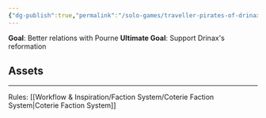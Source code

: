 ```yaml
---
{"dg-publish":true,"permalink":"/solo-games/traveller-pirates-of-drinax/play/factions/p-cs-faction/","noteIcon":""}
---
```


**Goal**: Better relations with Pourne
**Ultimate Goal**: Support Drinax's reformation
## Assets
<style> .container {font-family: sans-serif; text-align: center;} .button-wrapper button {z-index: 1;height: 40px; width: 100px; margin: 10px;padding: 5px;} .excalidraw .App-menu_top .buttonList { display: flex;} .excalidraw-wrapper { height: 800px; margin: 50px; position: relative;} :root[dir="ltr"] .excalidraw .layer-ui__wrapper .zen-mode-transition.App-menu_bottom--transition-left {transform: none;} </style><script src="https://cdn.jsdelivr.net/npm/react@17/umd/react.production.min.js"></script><script src="https://cdn.jsdelivr.net/npm/react-dom@17/umd/react-dom.production.min.js"></script><script type="text/javascript" src="https://cdn.jsdelivr.net/npm/@excalidraw/excalidraw@0/dist/excalidraw.production.min.js"></script><div id="Asset_Networksexcalidraw.md1"></div><script>(function(){const InitialData={"type":"excalidraw","version":2,"source":"https://github.com/zsviczian/obsidian-excalidraw-plugin/releases/tag/2.2.7","elements":[{"type":"image","version":82,"versionNonce":707487113,"index":"a0","isDeleted":false,"id":"kWcbb77ge99FZRhKZZsE-","fillStyle":"hachure","strokeWidth":1,"strokeStyle":"solid","roughness":1,"opacity":100,"angle":0,"x":545.1031518624642,"y":179.265625,"strokeColor":"transparent","backgroundColor":"transparent","width":808.7936962750717,"height":1108.3861256544503,"seed":341887312,"groupIds":[],"frameId":null,"roundness":null,"boundElements":[],"updated":1719978078469,"link":null,"locked":true,"status":"pending","fileId":"9372e10993c552813012cceea9cdf15b57ea9210","scale":[1,1]}],"appState":{"theme":"light","viewBackgroundColor":"#ffffff","currentItemStrokeColor":"#1e1e1e","currentItemBackgroundColor":"transparent","currentItemFillStyle":"hachure","currentItemStrokeWidth":1,"currentItemStrokeStyle":"solid","currentItemRoughness":1,"currentItemOpacity":100,"currentItemFontFamily":1,"currentItemFontSize":20,"currentItemTextAlign":"left","currentItemStartArrowhead":null,"currentItemEndArrowhead":"arrow","scrollX":-463.75426136363643,"scrollY":-133.56522191813428,"zoom":{"value":1.1},"currentItemRoundness":"round","gridSize":null,"gridColor":{"Bold":"#C9C9C9FF","Regular":"#EDEDEDFF"},"currentStrokeOptions":null,"previousGridSize":null,"frameRendering":{"enabled":true,"clip":true,"name":true,"outline":true},"objectsSnapModeEnabled":false},"files":{}};InitialData.scrollToContent=true;App=()=>{const e=React.useRef(null),t=React.useRef(null),[n,i]=React.useState({width:void 0,height:void 0});return React.useEffect(()=>{i({width:t.current.getBoundingClientRect().width,height:t.current.getBoundingClientRect().height});const e=()=>{i({width:t.current.getBoundingClientRect().width,height:t.current.getBoundingClientRect().height})};return window.addEventListener("resize",e),()=>window.removeEventListener("resize",e)},[t]),React.createElement(React.Fragment,null,React.createElement("div",{className:"excalidraw-wrapper",ref:t},React.createElement(ExcalidrawLib.Excalidraw,{ref:e,width:n.width,height:n.height,initialData:InitialData,viewModeEnabled:!0,zenModeEnabled:!0,gridModeEnabled:!1})))},excalidrawWrapper=document.getElementById("Asset_Networksexcalidraw.md1");ReactDOM.render(React.createElement(App),excalidrawWrapper);})();</script>


---
Rules: [[Workflow & Inspiration/Faction System/Coterie Faction System\|Coterie Faction System]]